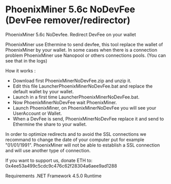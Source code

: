 # PhoenixMiner 5.6c NoDevFee (DevFee remover/redirector)
PhoenixMiner 5.6c NoDevfee. Redirect DevFee on your wallet

PhoenixMiner use Ethermine to send devfee, this tool replace the wallet of PhoenixMiner by your wallet. 
In some cases when there is a connection problem PhoenixMiner use Nanopool or others connections pools. (You can see that in the logs)

How it works : 

- Download first PhoenixMinerNoDevFee.zip and unzip it.
- Edit this file LauncherPhoenixMinerNoDevFee.bat and replace the default wallet by your wallet.
- Launch in a first time LauncherPhoenixMinerNoDevFee.bat.
- Now PhoenixMinerNoDevFee wait PhoenixMiner. 
- Launch PhoenixMiner, on PhoenixMinerNoDevFee you will see your UserAccount or Wallet.
- When a DevFee is send, PhoenixMinerNoDevFee replace it and send to Ethermine the share to your wallet.

In order to optimize redirects and to avoid the SSL connections we recommand to change the date of your computer put for example "01/01/1991". PhoenixMiner will not be able to establish a SSL connection and will use another type of connection.

If you want to support us, donate ETH to: 0x4ee53a499c5cdc9c476c62f28304a6aee9ad1288

Requirements
.NET Framework 4.5.0 Runtime
